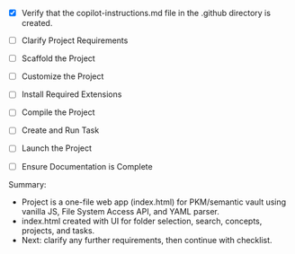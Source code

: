 - [x] Verify that the copilot-instructions.md file in the .github directory is created.

- [ ] Clarify Project Requirements
- [ ] Scaffold the Project
- [ ] Customize the Project
- [ ] Install Required Extensions
- [ ] Compile the Project
- [ ] Create and Run Task
- [ ] Launch the Project
- [ ] Ensure Documentation is Complete

Summary:
- Project is a one-file web app (index.html) for PKM/semantic vault using vanilla JS, File System Access API, and YAML parser.
- index.html created with UI for folder selection, search, concepts, projects, and tasks.
- Next: clarify any further requirements, then continue with checklist.
